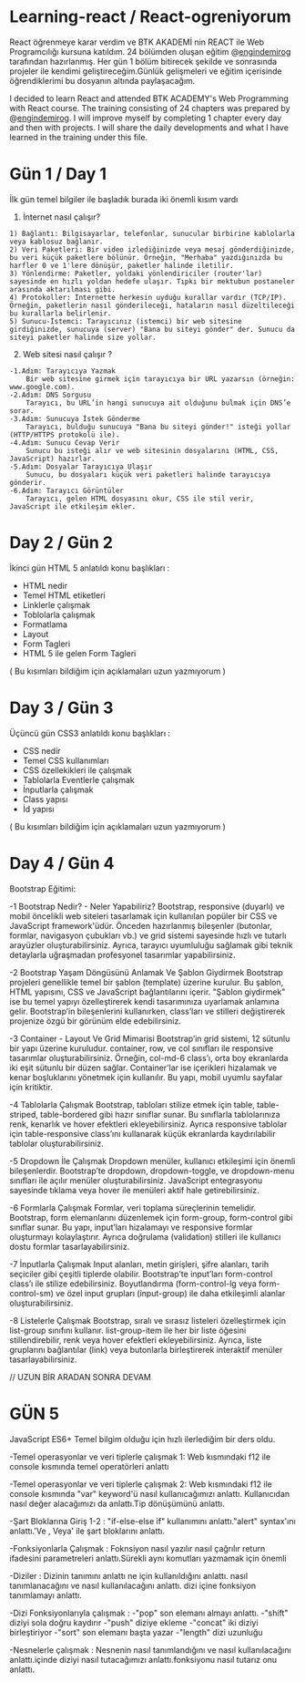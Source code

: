 # Learning-react / React-ogreniyorum

React öğrenmeye karar verdim ve BTK AKADEMİ nin REACT ile Web Programcılığı kursuna katıldım. 24 bölümden oluşan eğitim @[engindemirog](https://github.com/engindemirog) tarafından hazırlanmış.
Her gün 1 bölüm bitirecek şekilde ve sonrasında projeler ile kendimi geliştireceğim.Günlük gelişmeleri ve eğitim içerisinde öğrendiklerimi bu dosyanın altında paylaşacağım.

I decided to learn React and attended BTK ACADEMY's Web Programming with React course. The training consisting of 24 chapters was prepared by @[engindemirog](https://github.com/engindemirog).
I will improve myself by completing 1 chapter every day and then with projects. I will share the daily developments and what I have learned in the training under this file.

# Gün 1 / Day 1

İlk gün temel bilgiler ile başladık burada iki önemli kısım vardı 

  1. İnternet nasıl çalışır?
     
    1) Bağlantı: Bilgisayarlar, telefonlar, sunucular birbirine kablolarla veya kablosuz bağlanır.
    2) Veri Paketleri: Bir video izlediğinizde veya mesaj gönderdiğinizde, bu veri küçük paketlere bölünür. Örneğin, "Merhaba" yazdığınızda bu harfler 0 ve 1'lere dönüşür, paketler halinde iletilir.
    3) Yönlendirme: Paketler, yoldaki yönlendiriciler (router'lar) sayesinde en hızlı yoldan hedefe ulaşır. Tıpkı bir mektubun postaneler arasında aktarılması gibi.
    4) Protokoller: İnternette herkesin uyduğu kurallar vardır (TCP/IP). Örneğin, paketlerin nasıl gönderileceği, hataların nasıl düzeltileceği bu kurallarla belirlenir.
    5) Sunucu-İstemci: Tarayıcınız (istemci) bir web sitesine girdiğinizde, sunucuya (server) "Bana bu siteyi gönder" der. Sunucu da siteyi paketler halinde size yollar.

  2. Web sitesi nasıl çalışır ?

    -1.Adım: Tarayıcıya Yazmak
        Bir web sitesine girmek için tarayıcıya bir URL yazarsın (örneğin: www.google.com).
    -2.Adım: DNS Sorgusu
        Tarayıcı, bu URL’in hangi sunucuya ait olduğunu bulmak için DNS’e sorar.
    -3.Adım: Sunucuya İstek Gönderme
        Tarayıcı, bulduğu sunucuya "Bana bu siteyi gönder!" isteği yollar (HTTP/HTTPS protokolü ile).
    -4.Adım: Sunucu Cevap Verir
        Sunucu bu isteği alır ve web sitesinin dosyalarını (HTML, CSS, JavaScript) hazırlar.
    -5.Adım: Dosyalar Tarayıcıya Ulaşır
        Sunucu, bu dosyaları küçük veri paketleri halinde tarayıcıya gönderir.
    -6.Adım: Tarayıcı Görüntüler
        Tarayıcı, gelen HTML dosyasını okur, CSS ile stil verir, JavaScript ile etkileşim ekler.


# Day 2 / Gün 2 

 İkinci gün HTML 5 anlatıldı konu başlıkları :
   - HTML nedir
   - Temel HTML etiketleri
   - Linklerle çalışmak
   - Toblolarla çalışmak
   - Formatlama
   - Layout
   - Form Tagleri
   - HTML 5 ile gelen Form Tagleri 

( Bu kısımları bildiğim için açıklamaları uzun yazmıyorum )

# Day 3 / Gün 3

Üçüncü gün CSS3 anlatıldı konu başlıkları : 
  - CSS nedir
  - Temel CSS kullanımları
  - CSS özellekikleri ile çalışmak
  - Tablolarla Eventlerle çalışmak
  - İnputlarla çalışmak
  - Class yapısı
  - İd yapısı 

( Bu kısımları bildiğim için açıklamaları uzun yazmıyorum )


# Day 4 / Gün 4

Bootstrap Eğitimi:

-1 Bootstrap Nedir? - Neler Yapabiliriz?
Bootstrap, responsive (duyarlı) ve mobil öncelikli web siteleri tasarlamak için kullanılan popüler bir CSS ve JavaScript framework'üdür. Önceden hazırlanmış bileşenler (butonlar, formlar, navigasyon çubukları vb.) ve grid sistemi sayesinde hızlı ve tutarlı arayüzler oluşturabilirsiniz. Ayrıca, tarayıcı uyumluluğu sağlamak gibi teknik detaylarla uğraşmadan profesyonel tasarımlar yapabilirsiniz.

-2 Bootstrap Yaşam Döngüsünü Anlamak Ve Şablon Giydirmek
Bootstrap projeleri genellikle temel bir şablon (template) üzerine kurulur. Bu şablon, HTML yapısını, CSS ve JavaScript bağlantılarını içerir. "Şablon giydirmek" ise bu temel yapıyı özelleştirerek kendi tasarımınıza uyarlamak anlamına gelir. Bootstrap’in bileşenlerini kullanırken, class’ları ve stilleri değiştirerek projenize özgü bir görünüm elde edebilirsiniz.

-3 Container - Layout Ve Grid Mimarisi
Bootstrap’in grid sistemi, 12 sütunlu bir yapı üzerine kuruludur. container, row, ve col sınıfları ile responsive tasarımlar oluşturabilirsiniz. Örneğin, col-md-6 class’ı, orta boy ekranlarda iki eşit sütunlu bir düzen sağlar. Container’lar ise içerikleri hizalamak ve kenar boşluklarını yönetmek için kullanılır. Bu yapı, mobil uyumlu sayfalar için kritiktir.

-4 Tablolarla Çalışmak
Bootstrap, tabloları stilize etmek için table, table-striped, table-bordered gibi hazır sınıflar sunar. Bu sınıflarla tablolarınıza renk, kenarlık ve hover efektleri ekleyebilirsiniz. Ayrıca responsive tablolar için table-responsive class’ını kullanarak küçük ekranlarda kaydırılabilir tablolar oluşturabilirsiniz.

-5 Dropdown İle Çalışmak
Dropdown menüler, kullanıcı etkileşimi için önemli bileşenlerdir. Bootstrap’te dropdown, dropdown-toggle, ve dropdown-menu sınıfları ile açılır menüler oluşturabilirsiniz. JavaScript entegrasyonu sayesinde tıklama veya hover ile menüleri aktif hale getirebilirsiniz.

-6 Formlarla Çalışmak
Formlar, veri toplama süreçlerinin temelidir. Bootstrap, form elemanlarını düzenlemek için form-group, form-control gibi sınıflar sunar. Bu yapı, input’ları hizalamayı ve responsive formlar oluşturmayı kolaylaştırır. Ayrıca doğrulama (validation) stilleri ile kullanıcı dostu formlar tasarlayabilirsiniz.

-7 İnputlarla Çalışmak
Input alanları, metin girişleri, şifre alanları, tarih seçiciler gibi çeşitli tiplerde olabilir. Bootstrap’te input’ları form-control class’ı ile stilize edebilirsiniz. Boyutlandırma (form-control-lg veya form-control-sm) ve özel input grupları (input-group) ile daha etkileşimli alanlar oluşturabilirsiniz.

-8 Listelerle Çalışmak
Bootstrap, sıralı ve sırasız listeleri özelleştirmek için list-group sınıfını kullanır. list-group-item ile her bir liste öğesini stillendirebilir, renk veya hover efektleri ekleyebilirsiniz. Ayrıca, liste gruplarını bağlantılar (link) veya butonlarla birleştirerek interaktif menüler tasarlayabilirsiniz.

// UZUN BİR ARADAN SONRA DEVAM

# GÜN 5

JavaScript ES6+ 
Temel bilgim olduğu için hızlı ilerlediğim bir ders oldu.

-Temel operasyonlar ve veri tiplerle çalışmak 1:
Web kısmındaki f12 ile console kısmında temel operatörleri anlattı 

-Temel operasyonlar ve veri tiplerle çalışmak 2:
Web kısmındaki f12 ile console kısmında "var" keyword'ü nasıl kullanıcağımızı anlattı. Kullanıcıdan nasıl değer alacağımızı da anlattı.Tip dönüşümünü anlattı.

-Şart Bloklarına Giriş 1-2 :
"if-else-else if" kullanımını anlattı."alert" syntax'ını anlattı.'Ve , Veya' ile şart bloklarını anlattı.

-Fonksiyonlarla Çalışmak : 
Foknsiyon nasıl yazılır nasıl çağrılır return ifadesini parametreleri anlattı.Sürekli aynı komutları yazmamak için önemli

-Diziler : 
Dizinin tanımını anlattı ne için kullanıldığını anlattı. nasıl tanımlanacağını ve nasıl kullanılacağını anlattı. dizi içine fonksiyon tanımlamayı anlattı. 

-Dizi Fonksiyonlarıyla çalışmak :
  -"pop" son elemanı almayı anlattı.
  -"shift" diziyi sola doğru kaydırır
  -"push" diziye ekleme
  -"concat" iki diziyi birleştiriyor
  -"sort" son elemanı başta yazar
  -"length" dizi uzunluğu

-Nesnelerle çalışmak : 
Nesnenin nasıl tanımlandığını ve nasıl kullanılacağını anlattı.içinde diziyi nasıl tutacağımızı anlattı.fonksiyonu nasıl tutarız onu anlattı.



